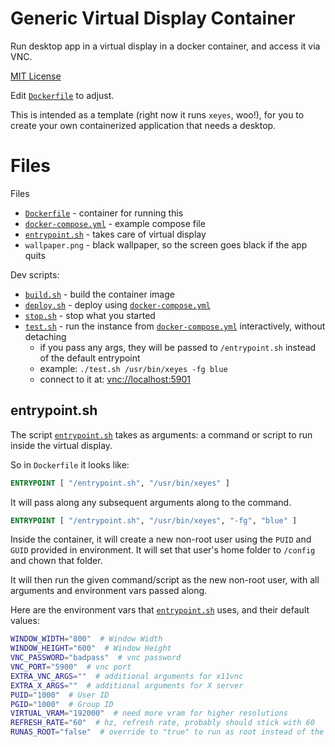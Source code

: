 # Generic Virtual Display Container

Run desktop app in a virtual display in a docker container, and access it via VNC.

[MIT License](LICENSE)

Edit [`Dockerfile`](Dockerfile) to adjust.

This is intended as a template (right now it runs `xeyes`, woo!), 
for you to create your own containerized application that needs a desktop.

# Files

Files
* [`Dockerfile`](Dockerfile) - container for running this
* [`docker-compose.yml`](docker-compose.yml) - example compose file
* [`entrypoint.sh`](entrypoint.sh) - takes care of virtual display
* `wallpaper.png` - black wallpaper, so the screen goes black if the app quits

Dev scripts:
* [`build.sh`](build.sh) - build the container image
* [`deploy.sh`](deploy.sh) - deploy using [`docker-compose.yml`](docker-compose.yml)
* [`stop.sh`](stop.sh) - stop what you started
* [`test.sh`](test.sh) - run the instance from [`docker-compose.yml`](docker-compose.yml) interactively, without detaching
  * if you pass any args, they will be passed to `/entrypoint.sh` instead of the default entrypoint
  * example: `./test.sh /usr/bin/xeyes -fg blue`
  * connect to it at: [vnc://localhost:5901](vnc://localhost:5901)

## entrypoint.sh

The script [`entrypoint.sh`](entrypoint.sh) takes as arguments: a command or script to run inside the virtual display.

So in `Dockerfile` it looks like:
```dockerfile
ENTRYPOINT [ "/entrypoint.sh", "/usr/bin/xeyes" ]
```

It will pass along any subsequent arguments along to the command.
```dockerfile
ENTRYPOINT [ "/entrypoint.sh", "/usr/bin/xeyes", "-fg", "blue" ]
```

Inside the container, it will create a new non-root user using the `PUID` and `GUID` provided in environment.
It will set that user's home folder to `/config` and chown that folder.

It will then run the given command/script as the new non-root user, with all arguments and environment vars passed along.

Here are the environment vars that [`entrypoint.sh`](entrypoint.sh) uses, and their default values:
```bash
WINDOW_WIDTH="800"  # Window Width
WINDOW_HEIGHT="600"  # Window Height
VNC_PASSWORD="badpass"  # vnc password
VNC_PORT="5900"  # vnc port
EXTRA_VNC_ARGS=""  # additional arguments for x11vnc
EXTRA_X_ARGS=""  # additional arguments for X server
PUID="1000"  # User ID
PGID="1000"  # Group ID
VIRTUAL_VRAM="192000"  # need more vram for higher resolutions
REFRESH_RATE="60"  # hz, refresh rate, probably should stick with 60
RUNAS_ROOT="false"  # override to "true" to run as root instead of the non-root user
```